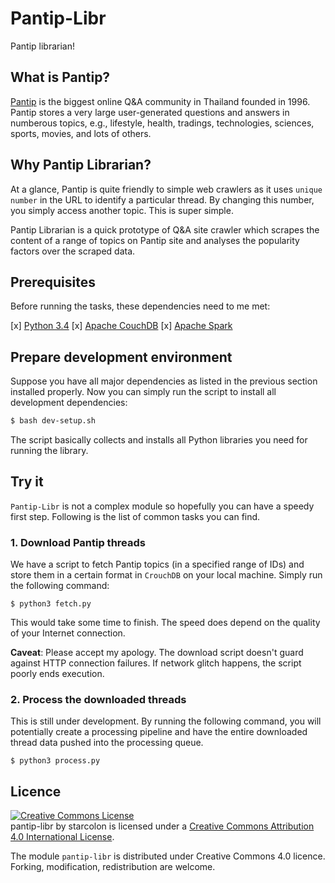 # Pantip-Libr

Pantip librarian!

## What is Pantip?

[Pantip](http://www.pantip.com) is the biggest online Q&A community 
in Thailand founded in 1996. Pantip stores a very large 
user-generated questions and answers in numberous topics, 
e.g., lifestyle, health, tradings, technologies, sciences, 
sports, movies, and lots of others. 

## Why Pantip Librarian?

At a glance, Pantip is quite friendly to simple web crawlers 
as it uses `unique number` in the URL to identify a particular 
thread. By changing this number, you simply access another topic.
This is super simple.

Pantip Librarian is a quick prototype of Q&A site crawler 
which scrapes the content of a range of topics on Pantip site 
and analyses the popularity factors over the scraped data.

## Prerequisites

Before running the tasks, these dependencies need to me met:

[x] [Python 3.4](https://www.python.org/download/releases/3.4.3/)
[x] [Apache CouchDB](http://couchdb.apache.org/)
[x] [Apache Spark](http://spark.apache.org/)

## Prepare development environment

Suppose you have all major dependencies as listed in the previous 
section installed properly. Now you can simply run the script 
to install all development dependencies:

```bash
$ bash dev-setup.sh
```

The script basically collects and installs all Python libraries you 
need for running the library.

## Try it

`Pantip-Libr` is not a complex module so hopefully you can have a 
speedy first step. Following is the list of common tasks you can 
find.

### 1. Download Pantip threads

We have a script to fetch Pantip topics (in a specified range of IDs) 
and store them in a certain format in `CrouchDB` on your local machine. 
Simply run the following command:

```
$ python3 fetch.py
```

This would take some time to finish. The speed does depend on 
the quality of your Internet connection.

**Caveat**: Please accept my apology. The download script doesn't 
guard against HTTP connection failures. If network glitch happens, 
the script poorly ends execution.

### 2. Process the downloaded threads

This is still under development. By running the following command, 
you will potentially create a processing pipeline and have the entire 
downloaded thread data pushed into the processing queue.

```
$ python3 process.py
```

## Licence

<a rel="license" href="http://creativecommons.org/licenses/by/4.0/"><img alt="Creative Commons License" style="border-width:0" src="https://i.creativecommons.org/l/by/4.0/80x15.png" /></a><br /><span xmlns:dct="http://purl.org/dc/terms/" property="dct:title">pantip-libr</span> by <span xmlns:cc="http://creativecommons.org/ns#" property="cc:attributionName">starcolon</span> is licensed under a <a rel="license" href="http://creativecommons.org/licenses/by/4.0/">Creative Commons Attribution 4.0 International License</a>.

The module `pantip-libr` is distributed under 
Creative Commons 4.0 licence. Forking, modification, 
redistribution are welcome.

